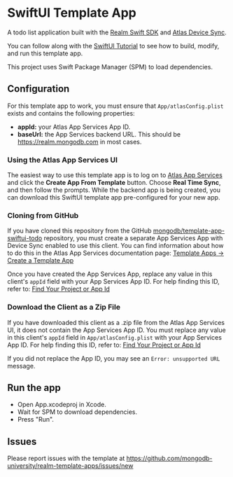 # SwiftUI Template App

A todo list application built with the [Realm Swift SDK](https://www.mongodb.com/docs/realm/sdk/swift/) and [Atlas Device Sync](https://www.mongodb.com/docs/atlas/app-services/sync/).

You can follow along with the [SwiftUI Tutorial](https://www.mongodb.com/docs/atlas/app-services/tutorial/swiftui/) to see how to build, modify, and 
run this template app.

This project uses Swift Package Manager (SPM) to load dependencies.

## Configuration

For this template app to work, you must ensure that `App/atlasConfig.plist` exists and contains the following properties:

- **appId:** your Atlas App Services App ID.
- **baseUrl:** the App Services backend URL. This should be https://realm.mongodb.com in most cases.

### Using the Atlas App Services UI

The easiest way to use this template app is to log on to [Atlas App Services](https://realm.mongodb.com/) and click the **Create App From Template** button. Choose 
**Real Time Sync**, and then follow the prompts. While the backend app is being 
created, you can download this SwiftUI template app pre-configured for your new 
app.

### Cloning from GitHub

If you have cloned this repository from the GitHub
[mongodb/template-app-swiftui-todo](https://github.com/mongodb/template-app-swiftui-todo.git)
repository, you must create a separate App Services App with Device Sync
enabled to use this client. You can find information about how to do this
in the Atlas App Services documentation page:
[Template Apps -> Create a Template App](https://www.mongodb.com/docs/atlas/app-services/reference/template-apps/)

Once you have created the App Services App, replace any value in this client's
`appId` field with your App Services App ID. For help finding this ID, refer
to: [Find Your Project or App Id](https://www.mongodb.com/docs/atlas/app-services/reference/find-your-project-or-app-id/)

### Download the Client as a Zip File

If you have downloaded this client as a .zip file from the Atlas App Services
UI, it does not contain the App Services App ID. You must replace any value
in this client's `appId` field in `App/atlasConfig.plist` with your App Services
App ID. For help finding this ID, refer to:
[Find Your Project or App Id](https://www.mongodb.com/docs/atlas/app-services/reference/find-your-project-or-app-id/)

If you did not replace the App ID, you may see an `Error: unsupported URL` message.

## Run the app

- Open App.xcodeproj in Xcode.
- Wait for SPM to download dependencies.
- Press "Run".

## Issues

Please report issues with the template at https://github.com/mongodb-university/realm-template-apps/issues/new
